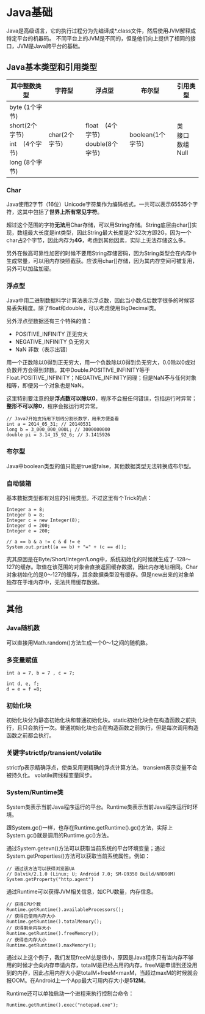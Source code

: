 # Java基础

Java是高级语言，它的执行过程分为先编译成*.class文件，然后使用JVM解释成特定平台的机器码。
不同平台上的JVM是不同的，但是他们向上提供了相同的接口，JVM是Java跨平台的基础。

## Java基本类型和引用类型
| 其中整数类型 | 字符型 | 浮点型 | 布尔型 | 引用类型 |
|---|---|---|---|---|
|byte (1个字节)<br>short(2个字节)<br>int&nbsp;&nbsp;&nbsp;&nbsp;(4个字节)<br>long&nbsp;(8个字节)|char(2个字节)|float&nbsp;&nbsp;&nbsp;&nbsp;(4个字节)<br>double(8个字节)| boolean(1个字节)|类<br>接口<br>数组<br>Null|

### Char
Java使用2字节（16位）Unicode字符集作为编码格式，一共可以表示65535个字符，这其中包括了**世界上所有常见字符**。

超过这个范围的字符**无法**用Char存储，可以用String存储。String底层由char[]实现，数组最大长度是int类型，因此String最大长度是2\^32次方即2G，因为一个char占2个字节，因此内存为**4G**，考虑到其他因素，实际上无法存储这么多。

另外在做高可靠性加密的时候不要用String存储密码，因为String类型会在内存中生成常量，可以用内存快照截获。应该用char[]存储，因为其内存空间可被复用，另外可以加盐加密。

### 浮点型
Java中用二进制数据科学计算法表示浮点数，因此当小数点后数字很多的时候容易丢失精度。除了float和double，可以考虑使用BigDecimal类。

另外浮点型数据还有三个特殊的值：
* POSITIVE_INFINITY 正无穷大
* NEGATIVE_INFINITY 负无穷大
* NaN 非数（表示出错）

用一个正数除以0得到正无穷大，用一个负数除以0得到负无穷大，0.0除以0或对负数开方会得到非数。其中Double.POSITIVE_INFINITY等于Float.POSITIVE_INFINITY；NEGATIVE_INFINITY同理；但是NaN**不**与任何对象相等，即便另一个对象也是NaN。

这里特别要注意的是**浮点数可以除以0**，程序不会报任何错误，包括运行时异常；**整形不可以除0**，程序会报运行时异常。

```
// Java7开始支持用下划线分割长数字，用来方便查看
int a = 2014_05_31; // 20140531
long b = 3_000_000_000L; // 3000000000
double pi = 3.14_15_92_6; // 3.1415926
```

### 布尔型

Java中boolean类型的值只能是true或false，其他数据类型无法转换成布尔型。

### 自动装箱

基本数据类型都有对应的引用类型。不过这里有个Trick的点：

```
Integer a = 8;
Integer b = 8;
Integer c = new Integer(8);
Integer d = 200;
Integer e = 200;

// a == b & a != c & d != e
System.out.print((a == b) + "=" + (c == d));
```

究其原因是在Byte/Short/Integer/Long中，系统初始化的时候就生成了-128～127的缓存。取值在该范围的对象会直接返回缓存数据，因此内存地址相同。Char对象初始化的是0～127的缓存，其余数据类型没有缓存。但是new出来的对象单独存在于堆内存中，无法共用缓存数据。

---
## 其他

### Java随机数

可以直接用Math.random()方法生成一个0～1之间的随机数。

### 多变量赋值

```
int a = 7, b = 7 , c = 7;

int d, e, f;
d = e = f =8;
```

### 初始化块

初始化块分为静态初始化块和普通初始化块。static初始化块会在构造函数之前执行，且只会执行一次。普通初始化块也会在构造函数之前执行，但是每次调用构造函数之前都会执行。

### 关键字strictfp/transient/volatile

strictfp表示精确浮点，使类采用更精确的浮点计算方法。
transient表示变量不会被持久化。
volatile跨线程变量同步。

### System/Runtime类

System类表示当前Java程序运行的平台。Runtime类表示当前Java程序运行时环境。

跟System.gc()一样，也存在Runtime.getRuntime().gc()方法，实际上System.gc()就是调用的Runtime.gc()方法。

通过System.getevn()方法可以获取当前系统的平台环境变量；通过System.getProperties()方法可以获取当前系统属性。例如：

```
// 通过该方法可以获得浏览器UA
// Dalvik/2.1.0 (Linux; U; Android 7.0; SM-G9350 Build/NRD90M)
System.getProperty("http.agent")
```

通过Runtime可以获得JVM相关信息，如CPU数量，内存信息。

```
// 获得CPU个数
Runtime.getRuntime().availableProcessors();
// 获得已使用内存大小
Runtime.getRuntime().totalMemory();
// 获得剩余内存大小
Runtime.getRuntime().freeMemory();
// 获得总内存大小
Runtime.getRuntime().maxMemory();
```

通过以上这个例子，我们发现freeM总是很小，原因是Java程序只有当内存不够用的时候才会向内存申请内存，totalM是已经占用的内存，freeM是申请到还没用到的内存，因此占用内存大小是totalM+freeM<maxM，当超过maxM的时候就会报OOM。在Android上一个App最大可用内存大小是**512M**。

Runtime还可以单独启动一个进程来执行控制台命令：

```
Runtime.getRuntime().exec("notepad.exe");
```

